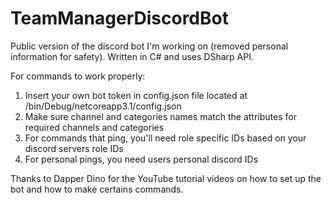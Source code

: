 # TeamManagerDiscordBot
Public version of the discord bot I'm working on (removed personal information for safety). Written in C# and uses DSharp API. 

For commands to work properly:
1) Insert your own bot token in config.json file located at /bin/Debug/netcoreapp3.1/config.json
2) Make sure channel and categories names match the attributes for required channels and categories
3) For commands that ping, you'll need role specific IDs based on your discord servers role IDs
4) For personal pings, you need users personal discord IDs

Thanks to Dapper Dino for the YouTube tutorial videos on how to set up the bot and how to make certains commands.
